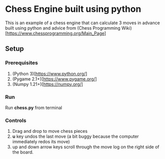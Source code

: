 # Chess Engine built using python 

This is an example of a chess engine that can calculate 3 moves in advance built using python and advice from (Chess Programming Wiki)[https://www.chessprogramming.org/Main_Page]

## Setup

### Prerequisites

1. (Python 3)[https://www.python.org/]
2. (Pygame 2.1+)[https://www.pygame.org/]
3. (Numpy 1.21+)[https://numpy.org/]

### Run 

Run **chess.py** from terminal 

### Controls

1. Drag and drop to move chess pieces 
2. **u** key undos the last move (a bit buggy because the computer immediately redos its move)
3. up and down arrow keys scroll through the move log on the right side of the board.

